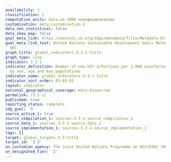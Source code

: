 ```yaml
---
availability: 1
classification: 1
computation_units: data.на 1000 неинфицированных
customisation: meta.customisation-1
data_non_statistical: false
data_show_map: false
goal_meta_link: https://unstats.un.org/sdgs/metadata/files/Metadata-03-03-01.pdf
goal_meta_link_text: United Nations Sustainable Development Goals Metadata (PDF 372
  KB)
graph_title: global_indicators.3-3-1-title
graph_type: line
indicator: 3.3.1
indicator_definition: Number of new HIV infections per 1,000 uninfected population,
  by sex, age and key populations
indicator_name: global_indicators.3-3-1-title
indicator_sort_order: 03-03-01
layout: indicator
national_geographical_coverage: meta.Казахстан
permalink: /3-3-1/
published: true
reporting_status: complete
sdg_goal: '3'
source_active_1: true
source_compilation_1: sources.3-3-1-source_compilation_1
source_data_1: sources.3-3-1-source_data_1
source_implementation_1: sources.3-3-1-source_implementation_1
tags: []
target: global_targets.3-3-title
target_id: '3.3'
un_custodian_agency: The Joint United Nations Programme on HIV/AIDS (UNAIDS)
un_designated_tier: '2'
---
```


